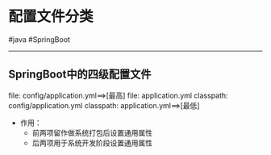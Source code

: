 
# 配置文件分类
#java #SpringBoot 

---
## SpringBoot中的四级配置文件
file: config/application.yml\=\=>[最高]
file: application.yml
classpath: config/application.yml
classpath: application.yml\=\=>[最低]
- 作用：
	- 前两项留作做系统打包后设置通用属性
	- 后两项用于系统开发阶段设置通用属性